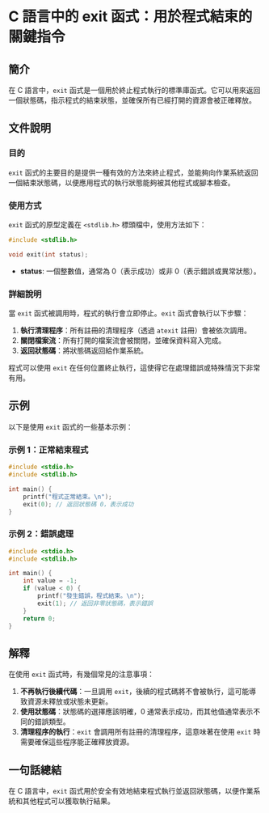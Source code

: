 <!--
Meta Description: # C 語言中的 exit 函式：用於程式結束的關鍵指令 ## 簡介 在 C 語言中，`exit` 函式是一個用於終止程式執行的標準庫函式。它可以用來返回一個狀態碼，指示程式的結束狀態，並確保所有已經打開的資源會被正確釋放。 ## 文件說明 ### 目的 `exit` 函式的主要目的是提供一種有效的...
Meta Keywords: exit, include, stdlib, int, 語言中
-->

# C 語言中的 exit 函式：用於程式結束的關鍵指令

## 簡介
在 C 語言中，`exit` 函式是一個用於終止程式執行的標準庫函式。它可以用來返回一個狀態碼，指示程式的結束狀態，並確保所有已經打開的資源會被正確釋放。

## 文件說明
### 目的
`exit` 函式的主要目的是提供一種有效的方法來終止程式，並能夠向作業系統返回一個結束狀態碼，以便應用程式的執行狀態能夠被其他程式或腳本檢查。

### 使用方式
`exit` 函式的原型定義在 `<stdlib.h>` 標頭檔中，使用方法如下：

```c
#include <stdlib.h>

void exit(int status);
```

- **status**: 一個整數值，通常為 0（表示成功）或非 0（表示錯誤或異常狀態）。

### 詳細說明
當 `exit` 函式被調用時，程式的執行會立即停止。`exit` 函式會執行以下步驟：

1. **執行清理程序**：所有註冊的清理程序（透過 `atexit` 註冊）會被依次調用。
2. **關閉檔案流**：所有打開的檔案流會被關閉，並確保資料寫入完成。
3. **返回狀態碼**：將狀態碼返回給作業系統。

程式可以使用 `exit` 在任何位置終止執行，這使得它在處理錯誤或特殊情況下非常有用。

## 示例
以下是使用 `exit` 函式的一些基本示例：

### 示例 1：正常結束程式
```c
#include <stdio.h>
#include <stdlib.h>

int main() {
    printf("程式正常結束。\n");
    exit(0); // 返回狀態碼 0，表示成功
}
```

### 示例 2：錯誤處理
```c
#include <stdio.h>
#include <stdlib.h>

int main() {
    int value = -1;
    if (value < 0) {
        printf("發生錯誤，程式結束。\n");
        exit(1); // 返回非零狀態碼，表示錯誤
    }
    return 0;
}
```

## 解釋
在使用 `exit` 函式時，有幾個常見的注意事項：

1. **不再執行後續代碼**：一旦調用 `exit`，後續的程式碼將不會被執行，這可能導致資源未釋放或狀態未更新。
2. **使用狀態碼**：狀態碼的選擇應該明確，0 通常表示成功，而其他值通常表示不同的錯誤類型。
3. **清理程序的執行**：`exit` 會調用所有註冊的清理程序，這意味著在使用 `exit` 時需要確保這些程序能正確釋放資源。

## 一句話總結
在 C 語言中，`exit` 函式用於安全有效地結束程式執行並返回狀態碼，以便作業系統和其他程式可以獲取執行結果。